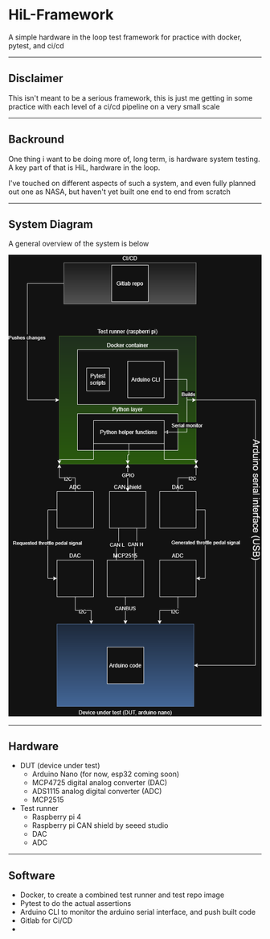# HiL-Framework
A simple hardware in the loop test framework for practice with docker, pytest, and ci/cd


---

## Disclaimer

This isn't meant to be a serious framework, this is just me getting in some practice with each level of a ci/cd pipeline on a very small scale

---

## Backround

One thing i want to be doing more of, long term, is hardware system testing. A key part of that is HiL, hardware in the loop.

I've touched on different aspects of such a system, and even fully planned out one as NASA, but haven't yet built one end to end from scratch


---

## System Diagram

A general overview of the system is below
<p align="left">
  <img src="Pics/HiL framework project.drawio.png?raw=true">
</p>

---

## Hardware

- DUT (device under test)
  -   Arduino Nano (for now, esp32 coming soon)
  -   MCP4725 digital analog converter (DAC)
  -   ADS1115 analog digital converter (ADC)
  -   MCP2515
- Test runner
  -   Raspberry pi 4
  -   Raspberry pi CAN shield by seeed studio
  -   DAC
  -   ADC

---

## Software

- Docker, to create a combined test runner and test repo image
- Pytest to do the actual assertions
- Arduino CLI to monitor the arduino serial interface, and push built code
- Gitlab for Ci/CD
- 
